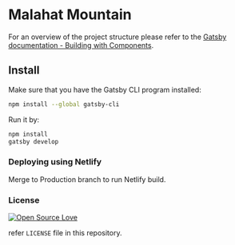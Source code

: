 # Malahat Mountain

For an overview of the project structure please refer to the [Gatsby documentation - Building with Components](https://www.gatsbyjs.org/docs/building-with-components/).

## Install

Make sure that you have the Gatsby CLI program installed:

```sh
npm install --global gatsby-cli
```

Run it by:

```sh
npm install
gatsby develop
```

### Deploying using Netlify
Merge to Production branch to run Netlify build.

### License

[![Open Source Love](https://badges.frapsoft.com/os/mit/mit.svg?v=102)](LICENSE)

refer `LICENSE` file in this repository.

